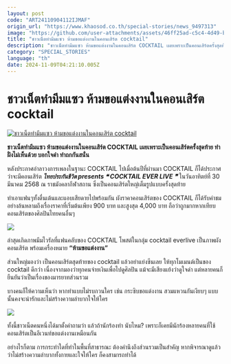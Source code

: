```yaml
---
layout: post
code: "ART24110904112IJMAF"
origin_url: "https://www.khaosod.co.th/special-stories/news_9497313"
image: "https://github.com/user-attachments/assets/46ff25ad-c5c4-4d49-bb6b-2221be7cad5e"
title: "ชาวเน็ตทำมีมแซว ห้ามขอแต่งงานในคอนเสิร์ต cocktail"
description: "ชาวเน็ตทำมีมแซว ห้ามขอแต่งงานในคอนเสิร์ต COCKTAIL เผยเพราะเป็นคอนเสิร์ตครั้งสุดท้าย ทำฝั่งไม่เห็นด้วย บอกใจดำ ทำถกกันสนั่น"
category: "SPECIAL_STORIES"
language: "th"
date: 2024-11-09T04:21:10.005Z
---
```


# ชาวเน็ตทำมีมแซว ห้ามขอแต่งงานในคอนเสิร์ต cocktail

[![ชาวเน็ตทำมีมแซว ห้ามขอแต่งงานในคอนเสิร์ต cocktail](https://www.khaosod.co.th/wpapp/uploads/2024/11/no-wedding-2.jpg "ชาวเน็ตทำมีมแซว ห้ามขอแต่งงานในคอนเสิร์ต cocktail")](https://www.khaosod.co.th/wpapp/uploads/2024/11/no-wedding-2.jpg)

**ชาวเน็ตทำมีมแซว ห้ามขอแต่งงานในคอนเสิร์ต COCKTAIL เผยเพราะเป็นคอนเสิร์ตครั้งสุดท้าย ทำฝั่งไม่เห็นด้วย บอกใจดำ ทำถกกันสนั่น**

หลังประกาศอำลาวงการเพลงในฐานะ COCKTAIL ไปเมื่อต้นปีที่ผ่านมา COCKTAIL ก็ได้ประกาศว่าจะมีคอนเสิร์ต _**ไทยประกันชีวิต presents ❝ COCKTAIL EVER LIVE ❞**_ ในวันอาทิตย์ที่ 30 มีนาคม 2568 ณ ราชมังคลากีฬาสถาน ซึ่งเป็นคอนเสิร์ตใหญ่เต็มรูปแบบครั้งสุดท้าย

ทำเอาแฟนๆทั้งตื่นเต้นและแอบเสียดายไปพร้อมกัน ผังราคาคอนเสิร์ตของ COCKTAIL ก็ได้รับคำชมอย่างล้นหลามถึงเรื่องราคาที่เริ่มต้นเพียง 900 บาท และสูงสุด 4,000 บาท ถือว่าถูกมากหากเทียบคอนเสิร์ตของศิลปินไทยคนอื่นๆ

[![](https://www.khaosod.co.th/wpapp/uploads/2024/11/capture-20241109-105439-horz-696x504.jpg)](https://www.khaosod.co.th/wpapp/uploads/2024/11/capture-20241109-105439-horz.jpg)

ล่าสุดเกิดภาพมีมไวรัลที่แฟนคลับของ COCKTAIL โพสต์ในกลุ่ม cocktail everlive เป็นภาพผังคอนเสิร์ต พร้อมเครื่องหมาย **“ห้ามขอแต่งงาน”**

ส่วนใหญ่มองว่า เป็นคอนเสิร์ตสุดท้ายของ cocktail แล้วอย่าแย่งซีนเลย ให้ทุกโมเมนต์เป็นของ cocktail ดีกว่า เนื่องจากมองว่าทุกคนจ่ายเงินเพื่อไปดูศิลปิน แม้จะมีเสียงแย้งว่าดูใจดำ แต่หลายคนก็ยืนยันว่าเป็นเรื่องของมารยาทส่วนรวม

บางคนก็ให้ความเห็นว่า หากทำแบบไม่รบกวนใคร เช่น กระซิบ​ขอแต่งงาน​ สวมแหวนกันเงียบๆ แบบนั้นคงจะน่ารักและไม่สร้างความลำบากใจให้ใคร

[![](https://www.khaosod.co.th/wpapp/uploads/2024/11/clipboard1-vert-696x561.jpg)](https://www.khaosod.co.th/wpapp/uploads/2024/11/clipboard1-vert.jpg)

ทั้งนี้ชาวเน็ตคนหนึ่งได้มาตั้งคำถามว่า แล้วถ้านักร้องทำ นับไหม? เพราะก็เคยมีนักร้องหลายคนที่ใช้คอนเสิร์ตเป็นอีเวนท์ขอแต่งงานเหมือนกัน

อย่างไรก็ตาม การกระทำใดที่ทำในพื้นที่สาธารณะ ต้องคำนึงถึงส่วนรวมเป็นสำคัญ หากพิจารณาดูแล้วว่าไม่สร้างความลำบากทั้งกายและใจให้ใคร ก็คงสามารถทำได้